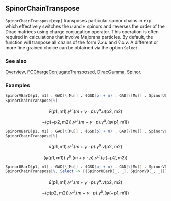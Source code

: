 ## SpinorChainTranspose

`SpinorChainTranspose[exp]` transposes particular spinor chains in exp, which effectively switches the $u$ and $v$ spinors and reverses the order of the Dirac matrices using charge conjugation operator. This operation is often required in calculations that involve Majorana particles. By default, the function will tranpose all chains of the form $\bar{v}.x.u$ and $\bar{v}.x.v$. A different or more fine grained choice can be obtained via the option `Select`.

### See also

[Overview](Extra/FeynCalc.md), [FCChargeConjugateTransposed](FCChargeConjugateTransposed.md), [DiracGamma](DiracGamma.md), [Spinor](Spinor.md).

### Examples

```mathematica
SpinorVBarD[p1, m1] . GAD[\[Mu]] . (GSD[p] + m) . GAD[\[Mu]] . SpinorUD[p2, m2]
SpinorChainTranspose[%]
```

$$\bar{v}(\text{p1},\text{m1}).\gamma ^{\mu }.(m+\gamma \cdot p).\gamma ^{\mu }.u(\text{p2},\text{m2})$$

$$-(\varphi (-\text{p2},\text{m2})).\gamma ^{\mu }.(m-\gamma \cdot p).\gamma ^{\mu }.(\varphi (\text{p1},\text{m1}))$$

```mathematica
SpinorUBarD[p1, m1] . GAD[\[Mu]] . (GSD[p] + m) . GAD[\[Mu]] . SpinorVD[p2, m2]
SpinorChainTranspose[%]
```

$$\bar{u}(\text{p1},\text{m1}).\gamma ^{\mu }.(m+\gamma \cdot p).\gamma ^{\mu }.v(\text{p2},\text{m2})$$

$$(\varphi (\text{p1},\text{m1})).\gamma ^{\mu }.(m+\gamma \cdot p).\gamma ^{\mu }.(\varphi (-\text{p2},\text{m2}))$$

```mathematica
SpinorUBarD[p1, m1] . GAD[\[Mu]] . (GSD[p] + m) . GAD[\[Mu]] . SpinorVD[p2, m2]
SpinorChainTranspose[%, Select -> {{SpinorUBarD[_, _], SpinorVD[_, _]}}]
```

$$\bar{u}(\text{p1},\text{m1}).\gamma ^{\mu }.(m+\gamma \cdot p).\gamma ^{\mu }.v(\text{p2},\text{m2})$$

$$-(\varphi (\text{p2},\text{m2})).\gamma ^{\mu }.(m-\gamma \cdot p).\gamma ^{\mu }.(\varphi (-\text{p1},\text{m1}))$$
